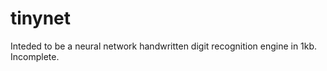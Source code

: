 tinynet
=======

Inteded to be a neural network handwritten digit recognition engine in 1kb. Incomplete.
